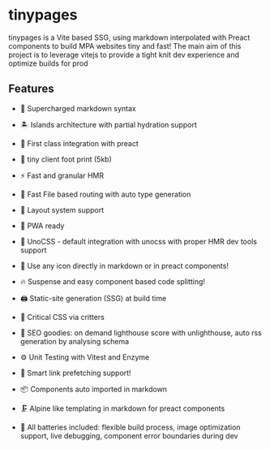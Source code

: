 # tinypages
tinypages is a Vite based SSG, using markdown interpolated with Preact components to build MPA websites tiny and fast! The main aim of this project is to leverage vitejs to provide a tight knit dev experience and optimize builds for prod


## Features

- 🔌 Supercharged markdown syntax 

- 🏝️  Islands architecture with partial hydration support 

- 🔋  First class integration with preact

- 👣  tiny client foot print (5kb)

- ⚡️  Fast and granular HMR

- 📂  Fast File based routing with auto type generation

- 📑  Layout system support 

- 📲  PWA ready 

- 🎨  UnoCSS - default integration with unocss with proper HMR dev tools support 

- 🍱  Use any icon directly in markdown or in preact components!

- 🔥  Suspense and easy component based code splitting!

- 🖨  Static-site generation (SSG) at build time

- 🦔  Critical CSS via critters

- 🦦  SEO goodies: on demand lighthouse score with unlighthouse, auto rss generation by analysing schema 

- ⚙️  Unit Testing with Vitest and Enzyme 

- 🔨  Smart link prefetching support!

- 📦  Components auto imported in markdown 

- 🗜  Alpine like templating in markdown for preact components

- 🦾 All batteries included: flexible build process, image optimization support, live debugging, component error boundaries during dev  
